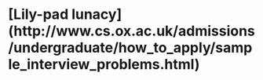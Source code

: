 <h1>
  [Lily-pad lunacy](http://www.cs.ox.ac.uk/admissions/undergraduate/how_to_apply/sample_interview_problems.html)
</h1>
